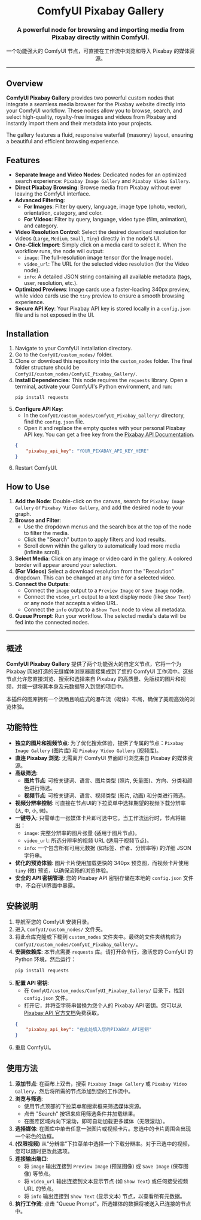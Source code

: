<div align="center">

# ComfyUI Pixabay Gallery
### A powerful node for browsing and importing media from Pixabay directly within ComfyUI.
一个功能强大的 ComfyUI 节点，可直接在工作流中浏览和导入 Pixabay 的媒体资源。

</div>

---
## Overview

**ComfyUI Pixabay Gallery** provides two powerful custom nodes that integrate a seamless media browser for the Pixabay website directly into your ComfyUI workflow. These nodes allow you to browse, search, and select high-quality, royalty-free images and videos from Pixabay and instantly import them and their metadata into your projects.

The gallery features a fluid, responsive waterfall (masonry) layout, ensuring a beautiful and efficient browsing experience.

## Features

-   **Separate Image and Video Nodes**: Dedicated nodes for an optimized search experience: `Pixabay Image Gallery` and `Pixabay Video Gallery`.
-   **Direct Pixabay Browsing**: Browse media from Pixabay without ever leaving the ComfyUI interface.
-   **Advanced Filtering**:
    -   **For Images**: Filter by query, language, image type (photo, vector), orientation, category, and color.
    -   **For Videos**: Filter by query, language, video type (film, animation), and category.
-   **Video Resolution Control**: Select the desired download resolution for videos (`Large`, `Medium`, `Small`, `Tiny`) directly in the node's UI.
-   **One-Click Import**: Simply click on a media card to select it. When the workflow runs, the node will output:
    -   `image`: The full-resolution image tensor (for the Image node).
    -   `video_url`: The URL for the selected video resolution (for the Video node).
    -   `info`: A detailed JSON string containing all available metadata (tags, user, resolution, etc.).
-   **Optimized Previews**: Image cards use a faster-loading 340px preview, while video cards use the `tiny` preview to ensure a smooth browsing experience.
-   **Secure API Key**: Your Pixabay API key is stored locally in a `config.json` file and is not exposed in the UI.

## Installation

1.  Navigate to your ComfyUI installation directory.
2.  Go to the `ComfyUI/custom_nodes/` folder.
3.  Clone or download this repository into the `custom_nodes` folder. The final folder structure should be `ComfyUI/custom_nodes/ComfyUI_Pixabay_Gallery/`.
4.  **Install Dependencies**: This node requires the `requests` library. Open a terminal, activate your ComfyUI's Python environment, and run:
    ```bash
    pip install requests
    ```
5.  **Configure API Key**:
    -   In the `ComfyUI/custom_nodes/ComfyUI_Pixabay_Gallery/` directory, find the `config.json` file.
    -   Open it and replace the empty quotes with your personal Pixabay API key. You can get a free key from the [Pixabay API Documentation](https://pixabay.com/api/docs/).
    ```json
    {
        "pixabay_api_key": "YOUR_PIXABAY_API_KEY_HERE"
    }
    ```
6.  Restart ComfyUI.

## How to Use

1.  **Add the Node**: Double-click on the canvas, search for `Pixabay Image Gallery` or `Pixabay Video Gallery`, and add the desired node to your graph.
2.  **Browse and Filter**:
    -   Use the dropdown menus and the search box at the top of the node to filter the media.
    -   Click the "Search" button to apply filters and load results.
    -   Scroll down within the gallery to automatically load more media (infinite scroll).
3.  **Select Media**: Click on any image or video card in the gallery. A colored border will appear around your selection.
4.  **(For Videos)** Select a download resolution from the "Resolution" dropdown. This can be changed at any time for a selected video.
5.  **Connect the Outputs**:
    -   Connect the `image` output to a `Preview Image` or `Save Image` node.
    -   Connect the `video_url` output to a text display node (like `Show Text`) or any node that accepts a video URL.
    -   Connect the `info` output to a `Show Text` node to view all metadata.
6.  **Queue Prompt**: Run your workflow. The selected media's data will be fed into the connected nodes.

---

## 概述

**ComfyUI Pixabay Gallery** 提供了两个功能强大的自定义节点，它将一个为 Pixabay 网站打造的无缝媒体浏览器直接集成到了您的 ComfyUI 工作流中。这些节点允许您直接浏览、搜索和选择来自 Pixabay 的高质量、免版权的图片和视频，并能一键将其本身及元数据导入到您的项目中。

本插件的图库拥有一个流畅且响应式的瀑布流（砌体）布局，确保了美观高效的浏览体验。

## 功能特性

-   **独立的图片和视频节点**: 为了优化搜索体验，提供了专属的节点：`Pixabay Image Gallery` (图片库) 和 `Pixabay Video Gallery` (视频库)。
-   **直连 Pixabay 浏览**: 无需离开 ComfyUI 界面即可浏览来自 Pixabay 的媒体资源。
-   **高级筛选**:
    -   **图片节点**: 可按关键词、语言、图片类型 (照片, 矢量图)、方向、分类和颜色进行筛选。
    -   **视频节点**: 可按关键词、语言、视频类型 (影片, 动画) 和分类进行筛选。
-   **视频分辨率控制**: 可直接在节点UI的下拉菜单中选择期望的视频下载分辨率 (`大`, `中`, `小`, `微`)。
-   **一键导入**: 只需单击一张媒体卡片即可选中它。当工作流运行时，节点将输出：
    -   `image`: 完整分辨率的图片张量 (适用于图片节点)。
    -   `video_url`: 所选分辨率的视频 URL (适用于视频节点)。
    -   `info`: 一个包含所有可用元数据 (如标签、作者、分辨率等) 的详细 JSON 字符串。
-   **优化的预览体验**: 图片卡片使用加载更快的 340px 预览图，而视频卡片使用 `tiny` (微) 预览，以确保流畅的浏览体验。
-   **安全的 API 密钥管理**: 您的 Pixabay API 密钥存储在本地的 `config.json` 文件中，不会在UI界面中暴露。

## 安装说明

1.  导航至您的 ComfyUI 安装目录。
2.  进入 `ComfyUI/custom_nodes/` 文件夹。
3.  将此仓库克隆或下载到 `custom_nodes` 文件夹中。最终的文件夹结构应为 `ComfyUI/custom_nodes/ComfyUI_Pixabay_Gallery/`。
4.  **安装依赖库**: 本节点需要 `requests` 库。请打开命令行，激活您的 ComfyUI 的 Python 环境，然后运行：
    ```bash
    pip install requests
    ```
5.  **配置 API 密钥**:
    -   在 `ComfyUI/custom_nodes/ComfyUI_Pixabay_Gallery/` 目录下，找到 `config.json` 文件。
    -   打开它，并将空字符串替换为您个人的 Pixabay API 密钥。您可以从 [Pixabay API 官方文档](https://pixabay.com/api/docs/)免费获取。
    ```json
    {
        "pixabay_api_key": "在此处填入您的PIXABAY_API密钥"
    }
    ```
6.  重启 ComfyUI。

## 使用方法

1.  **添加节点**: 在画布上双击，搜索 `Pixabay Image Gallery` 或 `Pixabay Video Gallery`，然后将所需的节点添加到您的工作流中。
2.  **浏览与筛选**:
    -   使用节点顶部的下拉菜单和搜索框来筛选媒体资源。
    -   点击 "Search" 按钮来应用筛选条件并加载结果。
    -   在图库区域内向下滚动，即可自动加载更多媒体（无限滚动）。
3.  **选择媒体**: 在图库中单击任意一张图片或视频卡片。您选中的卡片周围会出现一个彩色的边框。
4.  **(仅限视频)** 从“分辨率”下拉菜单中选择一个下载分辨率。对于已选中的视频，您可以随时更改此选项。
5.  **连接输出端口**:
    -   将 `image` 输出连接到 `Preview Image` (预览图像) 或 `Save Image` (保存图像) 等节点。
    -   将 `video_url` 输出连接到文本显示节点 (如 `Show Text`) 或任何接受视频 URL 的节点。
    -   将 `info` 输出连接到 `Show Text` (显示文本) 节点，以查看所有元数据。
6.  **执行工作流**: 点击 "Queue Prompt"。所选媒体的数据将被送入已连接的节点中。